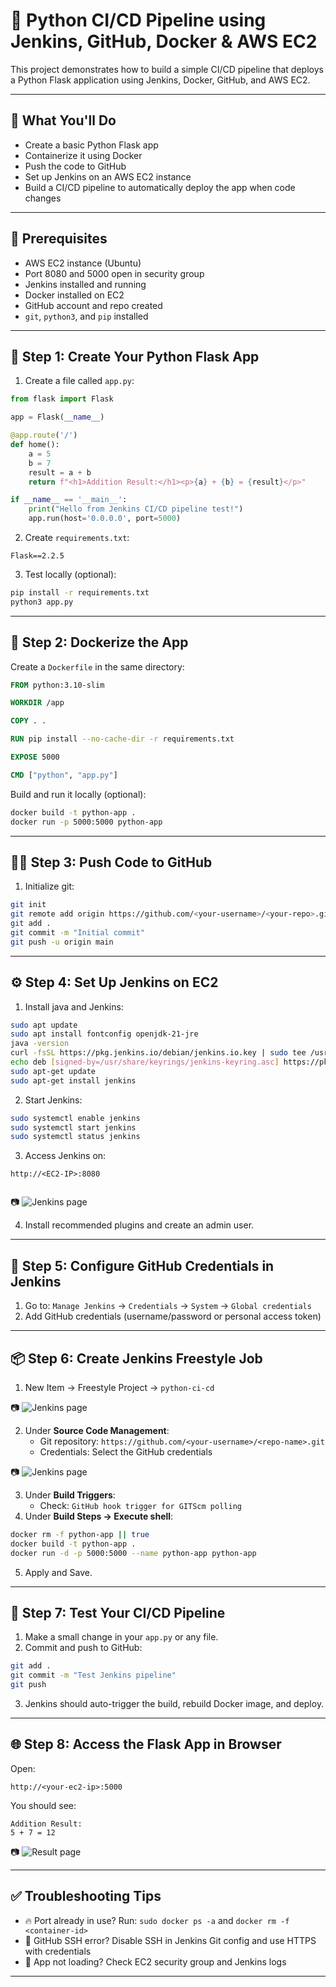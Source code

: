 
# 🚀 Python CI/CD Pipeline using Jenkins, GitHub, Docker & AWS EC2

This project demonstrates how to build a simple CI/CD pipeline that deploys a Python Flask application using Jenkins, Docker, GitHub, and AWS EC2.

---

## 📌 What You'll Do

- Create a basic Python Flask app
- Containerize it using Docker
- Push the code to GitHub
- Set up Jenkins on an AWS EC2 instance
- Build a CI/CD pipeline to automatically deploy the app when code changes

---

## 🧱 Prerequisites

- AWS EC2 instance (Ubuntu)
- Port 8080 and 5000 open in security group
- Jenkins installed and running
- Docker installed on EC2
- GitHub account and repo created
- `git`, `python3`, and `pip` installed

---

## 🔨 Step 1: Create Your Python Flask App

1. Create a file called `app.py`:

```python
from flask import Flask

app = Flask(__name__)

@app.route('/')
def home():
    a = 5
    b = 7
    result = a + b
    return f"<h1>Addition Result:</h1><p>{a} + {b} = {result}</p>"

if __name__ == '__main__':
    print("Hello from Jenkins CI/CD pipeline test!")
    app.run(host='0.0.0.0', port=5000)
```

2. Create `requirements.txt`:

```
Flask==2.2.5

```

3. Test locally (optional):

```bash
pip install -r requirements.txt
python3 app.py
```

---

## 🐳 Step 2: Dockerize the App

Create a `Dockerfile` in the same directory:

```Dockerfile
FROM python:3.10-slim

WORKDIR /app

COPY . .

RUN pip install --no-cache-dir -r requirements.txt

EXPOSE 5000

CMD ["python", "app.py"]
```

Build and run it locally (optional):

```bash
docker build -t python-app .
docker run -p 5000:5000 python-app
```

---

## 🧑‍💻 Step 3: Push Code to GitHub

1. Initialize git:

```bash
git init
git remote add origin https://github.com/<your-username>/<your-repo>.git
git add .
git commit -m "Initial commit"
git push -u origin main
```

---

## ⚙️ Step 4: Set Up Jenkins on EC2

1. Install java and Jenkins:

```bash
sudo apt update
sudo apt install fontconfig openjdk-21-jre
java -version
curl -fsSL https://pkg.jenkins.io/debian/jenkins.io.key | sudo tee /usr/share/keyrings/jenkins-keyring.asc > /dev/null
echo deb [signed-by=/usr/share/keyrings/jenkins-keyring.asc] https://pkg.jenkins.io/debian binary/ | sudo tee /etc/apt/sources.list.d/jenkins.list > /dev/null
sudo apt-get update
sudo apt-get install jenkins
```

2. Start Jenkins:

```bash
sudo systemctl enable jenkins
sudo systemctl start jenkins
sudo systemctl status jenkins

```

3. Access Jenkins on:

```
http://<EC2-IP>:8080


```
📷 ![Jenkins page](screenshorts/pic1.png)

4. Install recommended plugins and create an admin user.

---

## 🔐 Step 5: Configure GitHub Credentials in Jenkins

1. Go to: `Manage Jenkins` → `Credentials` → `System` → `Global credentials`
2. Add GitHub credentials (username/password or personal access token)

---

## 📦 Step 6: Create Jenkins Freestyle Job

1. New Item → Freestyle Project → `python-ci-cd`

📷 ![Jenkins page](screenshorts/pic2.png)


2. Under **Source Code Management**:
   - Git repository: `https://github.com/<your-username>/<repo-name>.git`
   - Credentials: Select the GitHub credentials

📷 ![Jenkins page](screenshorts/pic3.png)

3. Under **Build Triggers**:
   - Check: `GitHub hook trigger for GITScm polling`
4. Under **Build Steps → Execute shell**:

```bash
docker rm -f python-app || true
docker build -t python-app .
docker run -d -p 5000:5000 --name python-app python-app
```

5. Apply and Save.

---

## 🔁 Step 7: Test Your CI/CD Pipeline

1. Make a small change in your `app.py` or any file.
2. Commit and push to GitHub:

```bash
git add .
git commit -m "Test Jenkins pipeline"
git push
```

3. Jenkins should auto-trigger the build, rebuild Docker image, and deploy.

---

## 🌐 Step 8: Access the Flask App in Browser

Open:

```
http://<your-ec2-ip>:5000
```

You should see:

```
Addition Result:
5 + 7 = 12
```
📷 ![Result page](screenshorts/pic4.png)

---


## ✅ Troubleshooting Tips

- 🔥 Port already in use? Run: `sudo docker ps -a` and `docker rm -f <container-id>`
- 🔐 GitHub SSH error? Disable SSH in Jenkins Git config and use HTTPS with credentials
- 🚫 App not loading? Check EC2 security group and Jenkins logs

---


